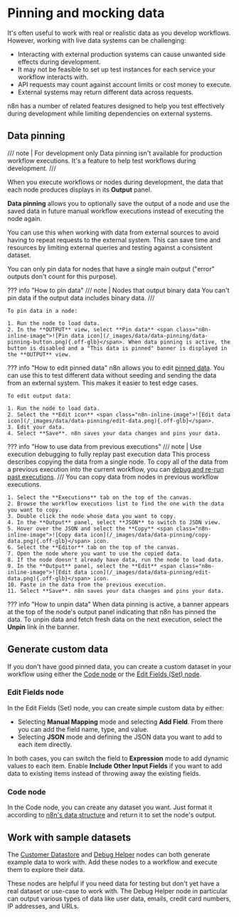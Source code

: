 # Pinning and mocking data

It's often useful to work with real or realistic data as you develop workflows. However, working with live data systems can be challenging:

* Interacting with external production systems can cause unwanted side effects during development.
* It may not be feasible to set up test instances for each service your workflow interacts with.
* API requests may count against account limits or cost money to execute.
* External systems may return different data across requests.

n8n has a number of related features designed to help you test effectively during development while limiting dependencies on external systems.

## Data pinning

/// note | For development only
Data pinning isn't available for production workflow executions. It's a feature to help test workflows during development.
///

When you execute workflows or nodes during development, the data that each node produces displays in its **Output** panel.

**Data pinning** allows you to optionally save the output of a node and use the saved data in future manual workflow executions instead of executing the node again.

You can use this when working with data from external sources to avoid having to repeat requests to the external system. This can save time and resources by limiting external queries and testing against a consistent dataset.

You can only pin data for nodes that have a single main output ("error" outputs don't count for this purpose).

??? info "How to pin data"
	/// note | Nodes that output binary data
	You can't pin data if the output data includes binary data.
	///

	To pin data in a node:

	1. Run the node to load data.
	2. In the **OUTPUT** view, select **Pin data** <span class="n8n-inline-image">![Pin data icon](/_images/data/data-pinning/data-pinning-button.png){.off-glb}</span>. When data pinning is active, the button is disabled and a "This data is pinned" banner is displayed in the **OUTPUT** view.


??? info "How to edit pinned data"
	n8n allows you to edit [pinned data](/data/data-pinning.md). You can use this to test different data without seeding and sending the data from an external system. This makes it easier to test edge cases.

	To edit output data:

	1. Run the node to load data.
	2. Select the **Edit icon** <span class="n8n-inline-image">![Edit data icon](/_images/data/data-pinning/edit-data.png){.off-glb}</span>.
	3. Edit your data.
	4. Select **Save**. n8n saves your data changes and pins your data.

??? info "How to use data from previous executions"
	/// note | Use execution debugging to fully replay past execution data
	This process describes copying the data from a single node. To copy all of the data from a previous execution into the current workflow, you can [debug and re-run past executions](/workflows/executions/debug.md).
	///
	You can copy data from nodes in previous workflow executions. 

	1. Select the **Executions** tab on the top of the canvas.
	2. Browse the workflow executions list to find the one with the data you want to copy.
	3. Double click the node whose data you want to copy.
	4. In the **Output** panel, select **JSON** to switch to JSON view.
	5. Hover over the JSON and select the **Copy** <span class="n8n-inline-image">![Copy data icon](/_images/data/data-pinning/copy-data.png){.off-glb}</span> icon.
	6. Select the **Editor** tab on the top of the canvas.
	7. Open the node where you want to use the copied data.
	8. If the node doesn't already have data, run the node to load data.
	9. In the **Output** panel, select the **Edit** <span class="n8n-inline-image">![Edit data icon](/_images/data/data-pinning/edit-data.png){.off-glb}</span> icon.
	10. Paste in the data from the previous execution.
	11. Select **Save**. n8n saves your data changes and pins your data.

??? info "How to unpin data"
	When data pinning is active, a banner appears at the top of the node's output panel indicating that n8n has pinned the data. To unpin data and fetch fresh data on the next execution, select the **Unpin** link in the banner.

## Generate custom data

If you don't have good pinned data, you can create a custom dataset in your workflow using either the [Code node](/integrations/builtin/core-nodes/n8n-nodes-base.code/index.md) or the [Edit Fields (Set) node](/integrations/builtin/core-nodes/n8n-nodes-base.set.md).

### Edit Fields node

In the Edit Fields (Set) node, you can create simple custom data by either:

* Selecting **Manual Mapping** mode and selecting **Add Field**. From there you can add the field name, type, and value.
* Selecting **JSON** mode and defining the JSON data you want to add to each item directly.

In both cases, you can switch the field to **Expression** mode to add dynamic values to each item. Enable **Include Other Input Fields** if you want to add data to existing items instead of throwing away the existing fields.

### Code node

In the Code node, you can create any dataset you want. Just format it according to [n8n's data structure](/new-data/how-n8n-structures-data.md) and return it to set the node's output.

## Work with sample datasets

The [Customer Datastore](/integrations/builtin/app-nodes/n8n-nodes-base.n8ntrainingcustomerdatastore.md) and [Debug Helper](/integrations/builtin/core-nodes/n8n-nodes-base.debughelper.md) nodes can both generate example data to work with. Add these nodes to a workflow and execute them to explore their data.

These nodes are helpful if you need data for testing but don't yet have a real dataset or use-case to work with. The Debug Helper node in particular can output various types of data like user data, emails, credit card numbers, IP addresses, and URLs.

<!-- 

## Use schema previews

Another feature that helps integrate with external services without pulling data from production systems is schema preview.

Schema preview exposes expected schema data from the previous node in the Node Editor without the user having to provide credentials or execute the node. This makes it possible to construct workflows without having to provide credentials in advance. The preview doesn't include mock data, but it does expose the expected fields, making it possible to select and incorporate them into the input of subsequent nodes.

### How to use schema preview

1. There must be a node with schema preview available in your workflow.
1. When clicking on the details of the next node in the sequence, the schema preview data will show up in the Node Editor where schema data would typically be exposed.
1. Use data from the schema preview just as you would other schemas - drag and drop fields as input into your node parameters and settings.

-->

